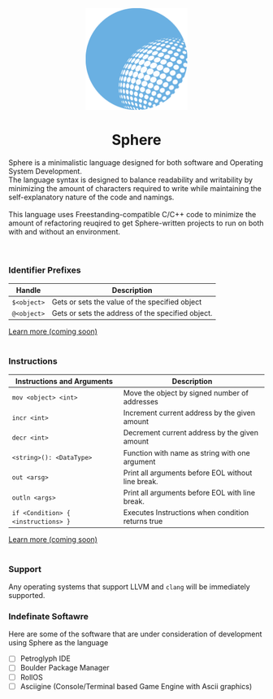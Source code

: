 <p align="center">
    <img src="Sphere.png" width="200"/>
    <h1 align="center"><b>Sphere</b></h1>
</p>

Sphere is a minimalistic language designed for both software and Operating System Development. <br>
The language syntax is designed to balance readability and writability by minimizing the amount of characters required to write while maintaining the self-explanatory nature of the code and namings. <br><br>
This language uses Freestanding-compatible C/C++ code to minimize the amount of refactoring reuqired to get Sphere-written projects to run on both with and without an environment.<br>
<br>
<br>

### Identifier Prefixes
| Handle      | Description                                       |
|-------------|---------------------------------------------------|
| `$<object>` | Gets or sets the value of the specified object    |
| `@<object>` | Gets or sets the address of the specified object. |

[Learn more (coming soon)](https://github.com/NullifyDev/Sphere)
<br><br>
### Instructions
| Instructions and Arguments          | Description                                                             |
|-------------------------------------|-------------------------------------------------------------------------|
| `mov <object> <int>`                | Move the object by signed number of addresses                           | 
| `incr <int>`                        | Increment current address by the given amount                           |
| `decr <int>`                        | Decrement current address by the given amount                           |
| `<string>(): <DataType>`            | Function with name as string with one argument                          |
| `out <arsg>`                        | Print all arguments before EOL without line break.                      |
| `outln <args>`                      | Print all arguments before EOL with line break.                         |
| `if <Condition> { <instructions> }` | Executes Instructions when condition returns true                       |

[Learn more (coming soon)](https://github.com/NullifyDev/Sphere)
<br><br>

### Support
Any operating systems that support LLVM and `clang` will be immediately supported.

### Indefinate Softawre
Here are some of the software that are under consideration of development using Sphere as the language
 - [ ] Petroglyph IDE
 - [ ] Boulder Package Manager
 - [ ] RollOS
 - [ ] Asciigine (Console/Terminal based Game Engine with Ascii graphics)
